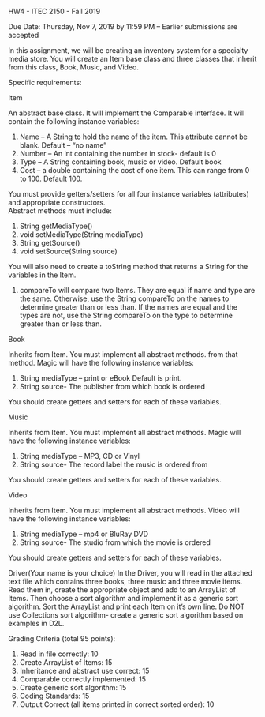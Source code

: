 HW4 - ITEC 2150 - Fall 2019

Due Date:  Thursday, Nov 7, 2019 by 11:59 PM – Earlier submissions are accepted 

In this assignment, we will be creating an inventory system for a specialty media store.  You will create an Item base class and three classes that inherit from this class, Book, Music, and Video.  

Specific requirements:

Item

An abstract base class. It will implement the Comparable interface.  It will contain the following instance variables:
1.	Name – A String to hold the name of the item.  This attribute cannot be blank.  Default – “no name”
1.	Number – An int containing the number in stock- default is 0
1.	Type – A String containing book, music or video.  Default book
1.	Cost – a double containing the cost of one item.  This can range from 0 to 100.  Default 100.

You must provide getters/setters for all four instance variables (attributes) and appropriate constructors.  
Abstract methods must include:
1.	String getMediaType()
1.	void setMediaType(String mediaType)
1.	String getSource()
1.	void setSource(String source)

You will also need to create a toString method that returns a String for the variables in the Item.
1.	compareTo will compare two Items.  They are equal if name and type are the same.  Otherwise, use the String compareTo on the names to determine greater than or less than.  If the names are equal and the types are not, use the String compareTo on the type to determine greater than or less than.

Book

Inherits from Item.  You must implement all abstract methods.  from that method.  Magic will have the following instance variables:
1.	String mediaType – print or eBook Default is print.
1.	String source- The publisher from which book is ordered

You should create getters and setters for each of these variables.  

Music

Inherits from Item.  You must implement all abstract methods.  Magic will have the following instance variables:
1.	String mediaType – MP3, CD or Vinyl
1.	String source- The record label the music is ordered from

You should create getters and setters for each of these variables.  

Video

Inherits from Item.  You must implement all abstract methods. Video will have the following instance variables:
1.	String mediaType – mp4 or BluRay DVD
1.	String source- The studio from which the movie is ordered

You should create getters and setters for each of these variables.  



Driver(Your name is your choice)
In the Driver, you will read in the attached text file which contains three books, three music and three movie items.   Read them in, create the appropriate object and add to an ArrayList of Items.   Then choose a sort algorithm and implement it as a generic sort algorithm.  Sort the ArrayList and print each Item on it’s own line.   Do NOT use Collections sort algorithm- create a generic sort algorithm based on examples in D2L.

Grading Criteria (total 95 points):
1.	Read in file correctly: 10
1.	Create ArrayList of Items: 15
1.	Inheritance and abstract use correct:	15
1.	Comparable correctly implemented: 15
1.	Create generic sort algorithm: 15
1.	Coding Standards: 15
1.	Output Correct (all items printed in correct sorted order): 10
